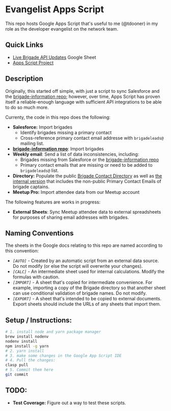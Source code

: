 # Evangelist Apps Script

This repo hosts Google Apps Script that's useful to me (@tdooner) in my role as the developer evangelist on the network team.

## Quick Links
* [Live Brigade API Updates](https://docs.google.com/spreadsheets/d/1IM-eKVsCy3a69cWKL_Tdz36sGJCwMxzKYTx4z_jpwAc/edit#gid=1130512200) Google Sheet
* [Apps Script Project](https://script.google.com/a/codeforamerica.org/macros/d/MTuk3LZlBZufNbA6SvZMFGJhG3lFpo0w5/edit?uiv=2&mid=ACjPJvHVu5iq6vj8fIa3gfb6QXZTX9mXq_gY24KG_Pv0V8AACtYkXqz58GpfXxmZHyNXjvw7q9d6MX-Px_bamIjMkG1dqUFrzJYn4E8NGowMakS1T7vmcqTBT50U2kwyr_0c446mLDDUVA)

## Description

Originally, this started off simple, with just a script to sync Salesforce and the [brigade-information repo][binfo]; however, over time, Apps Script has proven itself a reliable-enough language with sufficient API integrations to be able to do so much more.

Currenty, the code in this repo does the following:

* **Salesforce:** Import brigades
  * Identify brigades missing a primary contact
  * Cross-reference primary contact email addresse with `brigadeleads@` mailing list.
* **[brigade-information repo][binfo]**: Import brigades
* **Weekly email**: Send a list of data inconsistencies, including:
  * Brigades missing from Salesforce or the [brigade-information repo][binfo]
  * Primary contact emails that are missing or need to be added to `brigadeleads@` list.
* **Directory:** Populate the public [Brigade Contact Directory](http://c4a.me/brigades) as well as [the internal version](https://docs.google.com/spreadsheets/d/12o5V69MMiYO6sls5V4FLN1_gtgquVlr3mzrncHvQZzI/edit?usp=sharing) that includes the non-public Primary Contact Emails of brigade captains.
* **Meetup Pro:** Import attendee data from our Meetup account

The following features are works in progress:

* **External Sheets**: Sync Meetup attendee data to external spreadsheets for purposes of sharing email addresses with brigades.

## Naming Conventions
The sheets in the Google docs relating to this repo are named according to this
convention:

* *`[AUTO]`* - Created by an automatic script from an external data source. Do not modify (or else the script will overwrite your changes).
* *`[CALC]`* - An intermediate sheet used for internal calculations. Modify the formulas with caution.
* *`[IMPORT]`* - A sheet that's copied for intermediate convenience. For example, importing a copy of the Brigade directory so that another sheet can use conditional validation of brigade names. Do not modify.
* *`[EXPORT]`* - A sheet that's intended to be copied to external documents. Export sheets should include the URLs of any sheets that import them.

## Setup / Instructions:
```bash
# 1. install node and yarn package manager
brew install nodenv
nodenv install
npm install -g yarn
# 2. yarn install
# 3. make some changes in the Google App Script IDE
# 4. Pull the changes:
clasp pull
# 5. Commit them here
git commit
```


[binfo]: https://github.com/codeforamerica/brigade-information

## TODO:
* **Test Coverage:** Figure out a way to test these scripts.
